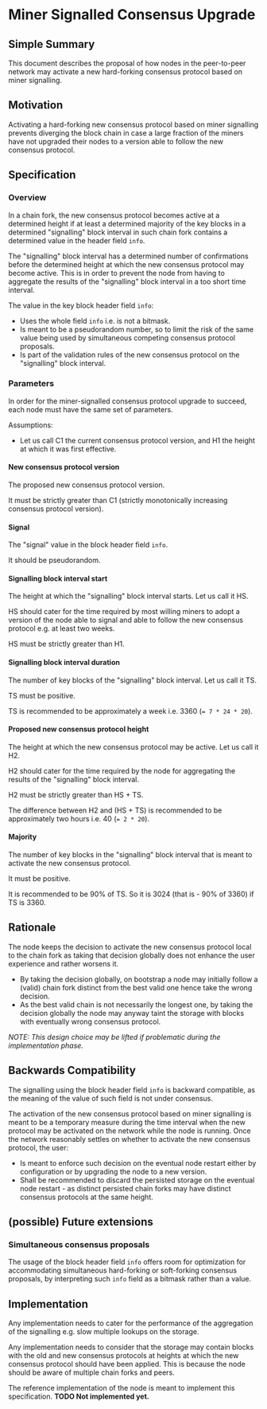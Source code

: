 # Miner Signalled Consensus Upgrade

## Simple Summary

This document describes the proposal of how nodes in the peer-to-peer network may activate a new hard-forking consensus protocol based on miner signalling.

## Motivation

Activating a hard-forking new consensus protocol based on miner signalling prevents diverging the block chain in case a large fraction of the miners have not upgraded their nodes to a version able to follow the new consensus protocol.

## Specification

### Overview

In a chain fork, the new consensus protocol becomes active at a determined height if at least a determined majority of the key blocks in a determined "signalling" block interval in such chain fork contains a determined value in the header field `info`.

The "signalling" block interval has a determined number of confirmations before the determined height at which the new consensus protocol may become active. This is in order to prevent the node from having to aggregate the results of the "signalling" block interval in a too short time interval.

The value in the key block header field `info`:
- Uses the whole field `info` i.e. is not a bitmask.
- Is meant to be a pseudorandom number, so to limit the risk of the same value being used by simultaneous competing consensus protocol proposals.
- Is part of the validation rules of the new consensus protocol on the "signalling" block interval.

### Parameters

In order for the miner-signalled consensus protocol upgrade to succeed, each node must have the same set of parameters.

Assumptions:
- Let us call C1 the current consensus protocol version, and H1 the height at which it was first effective.

#### New consensus protocol version

The proposed new consensus protocol version.

It must be strictly greater than C1 (strictly monotonically increasing consensus protocol version).

#### Signal

The "signal" value in the block header field `info`.

It should be pseudorandom.

#### Signalling block interval start

The height at which the "signalling" block interval starts. Let us call it HS.

HS should cater for the time required by most willing miners to adopt a version of the node able to signal and able to follow the new consensus protocol e.g. at least two weeks.

HS must be strictly greater than H1.

#### Signalling block interval duration

The number of key blocks of the "signalling" block interval. Let us call it TS.

TS must be positive.

TS is recommended to be approximately a week i.e. 3360 (`= 7 * 24 * 20`).

#### Proposed new consensus protocol height

The height at which the new consensus protocol may be active. Let us call it H2.

H2 should cater for the time required by the node for aggregating the results of the "signalling" block interval.

H2 must be strictly greater than HS + TS.

The difference between H2 and (HS + TS) is recommended to be approximately two hours i.e. 40 (`= 2 * 20`).

#### Majority

The number of key blocks in the "signalling" block interval that is meant to activate the new consensus protocol.

It must be positive.

It is recommended to be 90% of TS. So it is 3024 (that is - 90% of 3360) if TS is 3360.

## Rationale

The node keeps the decision to activate the new consensus protocol local to the chain fork as taking that decision globally does not enhance the user experience and rather worsens it.
- By taking the decision globally, on bootstrap a node may initially follow a (valid) chain fork distinct from the best valid one hence take the wrong decision.
- As the best valid chain is not necessarily the longest one, by taking the decision globally the node may anyway taint the storage with blocks with eventually wrong consensus protocol.

*NOTE: This design choice may be lifted if problematic during the implementation phase.*

## Backwards Compatibility

The signalling using the block header field `info` is backward compatible, as the meaning of the value of such field is not under consensus.

The activation of the new consensus protocol based on miner signalling is meant to be a temporary measure during the time interval when the new protocol may be activated on the network while the node is running. Once the network reasonably settles on whether to activate the new consensus protocol, the user:
- Is meant to enforce such decision on the eventual node restart either by configuration or by upgrading the node to a new version.
- Shall be recommended to discard the persisted storage on the eventual node restart - as distinct persisted chain forks may have distinct consensus protocols at the same height.

## (possible) Future extensions

### Simultaneous consensus proposals

The usage of the block header field `info` offers room for optimization for accommodating simultaneous hard-forking or soft-forking consensus proposals, by interpreting such `info` field as a bitmask rather than a value.

## Implementation

Any implementation needs to cater for the performance of the aggregation of the signalling e.g. slow multiple lookups on the storage.

Any implementation needs to consider that the storage may contain blocks with the old and new consensus protocols at heights at which the new consensus protocol should have been applied. This is because the node should be aware of multiple chain forks and peers.

The reference implementation of the node is meant to implement this specification. **TODO Not implemented yet.**
